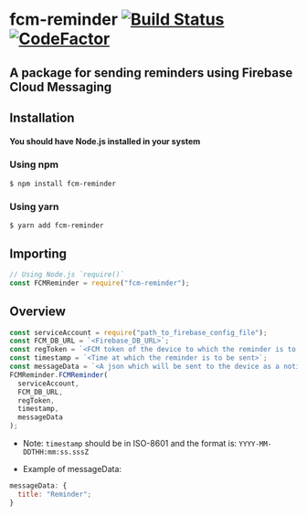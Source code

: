 # fcm-reminder [![Build Status](https://travis-ci.org/gauravdas014/fcm-reminder.svg?branch=main)](https://travis-ci.org/gauravdas014/fcm-reminder) [![CodeFactor](https://www.codefactor.io/repository/github/gauravdas014/fcm-reminder/badge)](https://www.codefactor.io/repository/github/gauravdas014/fcm-reminder)

## A package for sending reminders using Firebase Cloud Messaging

## Installation

#### You should have Node.js installed in your system

### Using npm

`$ npm install fcm-reminder`

### Using yarn

`$ yarn add fcm-reminder`

## Importing

```javascript
// Using Node.js `require()`
const FCMReminder = require("fcm-reminder");
```

## Overview

```javascript
const serviceAccount = require("path_to_firebase_config_file");
const FCM_DB_URL = `<Firebase_DB_URL>`;
const regToken = `<FCM token of the device to which the reminder is to be sent>`;
const timestamp = `<Time at which the reminder is to be sent>`;
const messageData = `<A json which will be sent to the device as a notification>`;
FCMReminder.FCMReminder(
  serviceAccount,
  FCM_DB_URL,
  regToken,
  timestamp,
  messageData
);
```

- Note: `timestamp` should be in ISO-8601 and the format is: `YYYY-MM-DDTHH:mm:ss.sssZ`

- Example of messageData:

```javascript
messageData: {
  title: "Reminder";
}
```
